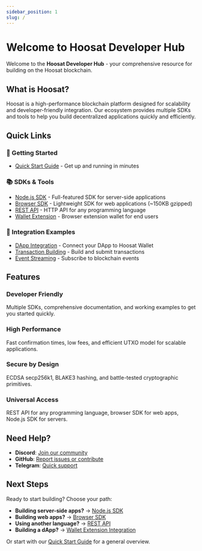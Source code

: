```yaml
---
sidebar_position: 1
slug: /
---
```


# Welcome to Hoosat Developer Hub

Welcome to the **Hoosat Developer Hub** - your comprehensive resource for building on the Hoosat blockchain.

## What is Hoosat?

Hoosat is a high-performance blockchain platform designed for scalability and developer-friendly integration. Our ecosystem provides multiple SDKs and tools to help you build decentralized applications quickly and efficiently.

## Quick Links

### 🚀 Getting Started
- [Quick Start Guide](./quick-start.md) - Get up and running in minutes

### 📚 SDKs & Tools
- [Node.js SDK](./sdk-js/intro.md) - Full-featured SDK for server-side applications
- [Browser SDK](./sdk-web/intro.md) - Lightweight SDK for web applications (~150KB gzipped)
- [REST API](./rest-api/intro.md) - HTTP API for any programming language
- [Wallet Extension](./wallet-extension/intro.md) - Browser extension wallet for end users

### 🔌 Integration Examples
- [DApp Integration](./wallet-extension/dapp-integration.md) - Connect your DApp to Hoosat Wallet
- [Transaction Building](./sdk-js/guides/transactions.md) - Build and submit transactions
- [Event Streaming](./sdk-js/guides/events.md) - Subscribe to blockchain events

## Features

### Developer Friendly
Multiple SDKs, comprehensive documentation, and working examples to get you started quickly.

### High Performance
Fast confirmation times, low fees, and efficient UTXO model for scalable applications.

### Secure by Design
ECDSA secp256k1, BLAKE3 hashing, and battle-tested cryptographic primitives.

### Universal Access
REST API for any programming language, browser SDK for web apps, Node.js SDK for servers.

## Need Help?

- **Discord**: [Join our community](https://discord.gg/mFBfNpNA)
- **GitHub**: [Report issues or contribute](https://github.com/Namp88)
- **Telegram**: [Quick support](https://t.me/HoosatNetwork)

## Next Steps

Ready to start building? Choose your path:

- **Building server-side apps?** → [Node.js SDK](./sdk-js/intro.md)
- **Building web apps?** → [Browser SDK](./sdk-web/intro.md)
- **Using another language?** → [REST API](./rest-api/intro.md)
- **Building a dApp?** → [Wallet Extension Integration](./wallet-extension/dapp-integration.md)

Or start with our [Quick Start Guide](./quick-start.md) for a general overview.
